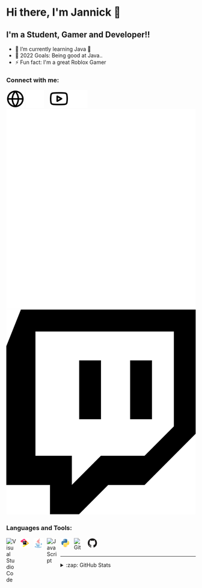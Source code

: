 # Hi there, I'm Jannick 👋 

## I'm a Student, Gamer and Developer!!

- 🌱 I’m currently learning Java 🤣
- 🥅 2022 Goals: Being good at Java..
- ⚡ Fun fact: I'm a great Roblox Gamer

### Connect with me:

[![website](./img/globe-light.svg)](https://discord.gg/mEGubefSZe)
[![website](./img/globe-dark.svg)](https://discord.gg/mEGubefSZe)
&nbsp;&nbsp;
[![website](./img/youtube-light.svg)](https://www.youtube.com/channel/UC6aMBgQPPrwVYP9iJDu57Nw)
[![website](./img/youtube-dark.svg)](https://www.youtube.com/channel/UC6aMBgQPPrwVYP9iJDu57Nw)
&nbsp;&nbsp;
[![website](./img/twitch-light.svg)](https://www.twitch.tv/jannick_05)
[![website](./img/twitch-dark.svg)](https://www.twitch.tv/jannick_05)

### Languages and Tools:

[<img align="left" alt="Visual Studio Code" width="26px" src="https://cdn.jsdelivr.net/gh/devicons/devicon/icons/vscode/vscode-original.svg" style="padding-right:10px;" />][webdevplaylist]
[<img align="left" alt="Jet Brains" width="26px" src="https://github.com/devicons/devicon/blob/v2.15.1/icons/jetbrains/jetbrains-original.svg" style="padding-right:10px;" />][webdevplaylist]
[<img align="left" alt="Java" width="26px" src="https://github.com/devicons/devicon/blob/v2.15.1/icons/java/java-original.svg" style="padding-right:10px;" />][jsplaylist]
[<img align="left" alt="JavaScript" width="26px" src="https://cdn.jsdelivr.net/gh/devicons/devicon/icons/javascript/javascript-original.svg" style="padding-right:10px;" />][jsplaylist]
[<img align="left" alt="Python" width="26px" src="https://github.com/devicons/devicon/blob/v2.15.1/icons/python/python-original.svg" style="padding-right:10px;" />][jsplaylist]
[<img align="left" alt="Git" width="26px" src="https://cdn.jsdelivr.net/gh/devicons/devicon/icons/git/git-original.svg" style="padding-right:10px;" />][webdevplaylist]
[<img align="left" alt="GitHub" width="26px" src="https://github.com/devicons/devicon/blob/v2.15.1/icons/github/github-original.svg" style="padding-right:10px;" />][webdevplaylist]

<br />
<br />

---

<details>
  <summary>:zap: GitHub Stats</summary>

  <img align="left" alt="codeSTACKr's GitHub Stats" src="https://github-readme-stats.vercel.app/api?username=Jannick05&show_icons=true&hide_border=false&title_color=ff652f&icon_color=FFE400&bg_color=09131B&text_color=ffffff&border_color=0c1a25" />

</details>

[website]: https://discord.gg/mEGubefSZe
[course]: https://discord.gg/mEGubefSZe
[twitter]: https://discord.gg/mEGubefSZe
[youtube]: https://discord.gg/mEGubefSZe
[instagram]: https://discord.gg/mEGubefSZe
[linkedin]: https://discord.gg/mEGubefSZe
[webdevplaylist]: https://discord.gg/mEGubefSZe
[jsplaylist]: https://discord.gg/mEGubefSZe
[cssplaylist]: https://discord.gg/mEGubefSZe
[reactplaylist]: https://discord.gg/mEGubefSZe
